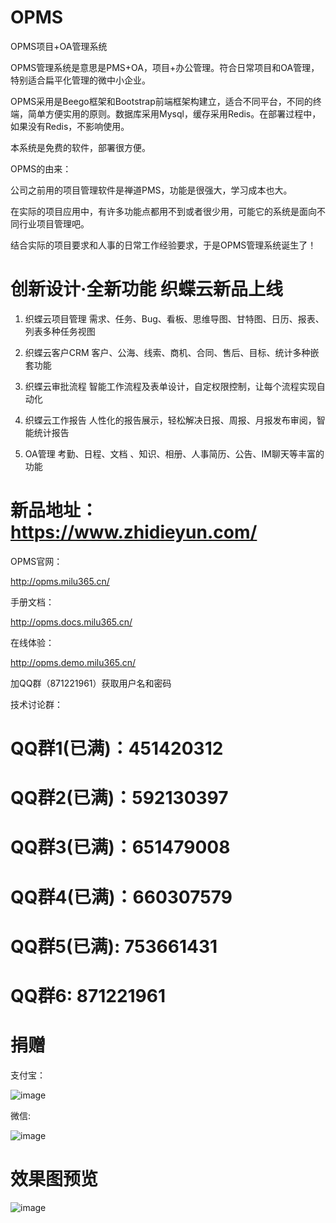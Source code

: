 # OPMS
OPMS项目+OA管理系统

OPMS管理系统是意思是PMS+OA，项目+办公管理。符合日常项目和OA管理，特别适合扁平化管理的微中小企业。

OPMS采用是Beego框架和Bootstrap前端框架构建立，适合不同平台，不同的终端，简单方便实用的原则。数据库采用Mysql，缓存采用Redis。在部署过程中，如果没有Redis，不影响使用。

本系统是免费的软件，部署很方便。

OPMS的由来：

公司之前用的项目管理软件是禅道PMS，功能是很强大，学习成本也大。

在实际的项目应用中，有许多功能点都用不到或者很少用，可能它的系统是面向不同行业项目管理吧。

结合实际的项目要求和人事的日常工作经验要求，于是OPMS管理系统诞生了！
# 创新设计·全新功能 织蝶云新品上线
1. 织蝶云项目管理
需求、任务、Bug、看板、思维导图、甘特图、日历、报表、列表多种任务视图

2. 织蝶云客户CRM
客户、公海、线索、商机、合同、售后、目标、统计多种嵌套功能

3. 织蝶云审批流程
智能工作流程及表单设计，自定权限控制，让每个流程实现自动化

4. 织蝶云工作报告
人性化的报告展示，轻松解决日报、周报、月报发布审阅，智能统计报告

5. OA管理
考勤、日程、文档 、知识、相册、人事简历、公告、IM聊天等丰富的功能

# 新品地址：https://www.zhidieyun.com/

OPMS官网：

http://opms.milu365.cn/

手册文档：

http://opms.docs.milu365.cn/

在线体验：

http://opms.demo.milu365.cn/

加QQ群（871221961）获取用户名和密码

技术讨论群：

# QQ群1(已满)：451420312 
# QQ群2(已满)：592130397 
# QQ群3(已满)：651479008
# QQ群4(已满)：660307579
# QQ群5(已满): 753661431 
# QQ群6: 871221961

# 捐赠
支付宝：

![image](https://github.com/lock-upme/github.com/compty001/OPMS/blob/master/static/img/qrcode_alipay.png)

微信:

![image](https://github.com/lock-upme/github.com/compty001/OPMS/blob/master/static/img/qrcode_wechat.png)

# 效果图预览

![image](https://github.com/lock-upme/github.com/compty001/OPMS/blob/master/static/img/opms-view.png)

